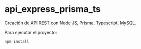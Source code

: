 # api_express_prisma_ts
Creación de API REST con Node JS, Prisma, Typescript, MySQL.

Para ejecutar el proyecto:

``npm install``
